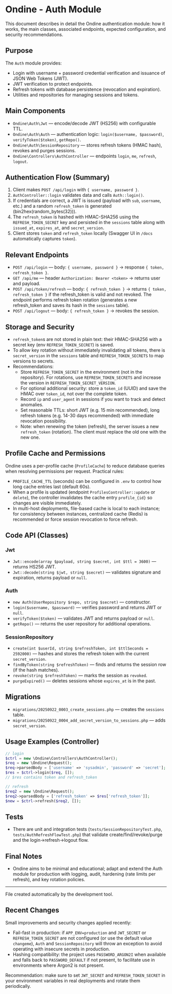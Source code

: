 # Ondine - Auth Module

This document describes in detail the Ondine authentication module: how it works, the main classes, associated endpoints, expected configuration, and security recommendations.

## Purpose

The `Auth` module provides:

- Login with username + password credential verification and issuance of JSON Web Tokens (JWT).
- JWT verification to protect endpoints.
- Refresh tokens with database persistence (revocation and expiration).
- Utilities and repositories for managing sessions and tokens.

## Main Components

- `Ondine\Auth\Jwt` — encode/decode JWT (HS256) with configurable TTL.
- `Ondine\Auth\Auth` — authentication logic: `login($username, $password)`, `verifyToken($token)`, `getRepo()`.
- `Ondine\Auth\SessionRepository` — stores refresh tokens (HMAC hash), revokes and purges sessions.
- `Ondine\Controllers\AuthController` — endpoints `login`, `me`, `refresh`, `logout`.

## Authentication Flow (Summary)

1. Client makes `POST /api/login` with `{ username, password }`.
2. `AuthController::login` validates data and calls `Auth::login()`.
3. If credentials are correct, a JWT is issued (payload with `sub`, `username`, etc.) and a random `refresh_token` is generated (bin2hex(random_bytes(32))).
4. The `refresh_token` is hashed with HMAC-SHA256 using the `REFRESH_TOKEN_SECRET` key and persisted in the `sessions` table along with `issued_at`, `expires_at`, and `secret_version`.
5. Client stores `token` and `refresh_token` locally (Swagger UI in `/docs` automatically captures `token`).

## Relevant Endpoints

- `POST /api/login` — body: `{ username, password }` → response `{ token, refresh_token }`.
- `GET /api/me` — header `Authorization: Bearer <token>` → returns user and payload.
- `POST /api/token/refresh` — body: `{ refresh_token }` → returns `{ token, refresh_token }` if the refresh_token is valid and not revoked. The endpoint performs refresh token rotation (generates a new refresh_token and saves its hash in the `sessions` table).
- `POST /api/logout` — body: `{ refresh_token }` → revokes the session.

## Storage and Security

- `refresh_token`s are not stored in plain text: their HMAC-SHA256 with a secret key (env `REFRESH_TOKEN_SECRET`) is saved.
- To allow key rotation without immediately invalidating all tokens, there is `secret_version` in the `sessions` table and `REFRESH_TOKEN_SECRETS` to map versions to secrets.
- Recommendations:
  - Store `REFRESH_TOKEN_SECRET` in the environment (not in the repository). For rotations, use `REFRESH_TOKEN_SECRETS` and increase the version in `REFRESH_TOKEN_SECRET_VERSION`.
  - For optional additional security: store a `token_id` (UUID) and save the HMAC over `token_id`, not over the complete token.
  - Record `ip` and `user_agent` in sessions if you want to track and detect anomalies.
  - Set reasonable TTLs: short JWT (e.g. 15 min recommended), long refresh tokens (e.g. 14-30 days recommended) with immediate revocation possibility.
  - Note: when renewing the token (refresh), the server issues a new `refresh_token` (rotation). The client must replace the old one with the new one.

## Profile Cache and Permissions

Ondine uses a per-profile cache (`ProfileCache`) to reduce database queries when resolving permissions per request. Practical rules:

- `PROFILE_CACHE_TTL` (seconds) can be configured in `.env` to control how long cache entries last (default 60s).
- When a profile is updated (endpoint `ProfilesController::update` or `delete`), the controller invalidates the cache entry `profile_{id}` so changes are visible immediately.
- In multi-host deployments, file-based cache is local to each instance; for consistency between instances, centralized cache (Redis) is recommended or force session revocation to force refresh.

## Code API (Classes)

### Jwt

- `Jwt::encode(array $payload, string $secret, int $ttl = 3600)` — returns HS256 JWT.
- `Jwt::decode(string $jwt, string $secret)` — validates signature and expiration, returns payload or `null`.

### Auth

- `new Auth(UserRepository $repo, string $secret)` — constructor.
- `login($username, $password)` — verifies password and returns JWT or `null`.
- `verifyToken($token)` — validates JWT and returns payload or `null`.
- `getRepo()` — returns the user repository for additional operations.

### SessionRepository

- `create(int $userId, string $refreshToken, int $ttlSeconds = 2592000)` — hashes and stores the refresh token with the current `secret_version`.
- `findByToken(string $refreshToken)` — finds and returns the session row (if the hash matches).
- `revoke(string $refreshToken)` — marks the session as `revoked`.
- `purgeExpired()` — deletes sessions whose `expires_at` is in the past.

## Migrations

- `migrations/20250922_0003_create_sessions.php` — creates the `sessions` table.
- `migrations/20250922_0004_add_secret_version_to_sessions.php` — adds `secret_version`.

## Usage Examples (Controller)

```php
// login
$ctrl = new \Ondine\Controllers\AuthController();
$req = new \Ondine\Request();
$req->parsedBody = ['username' => 'sysadmin', 'password' => 'secret'];
$res = $ctrl->login($req, []);
// $res contains token and refresh_token

// refresh
$req2 = new \Ondine\Request();
$req2->parsedBody = ['refresh_token' => $res['refresh_token']];
$new = $ctrl->refresh($req2, []);
```

## Tests

- There are unit and integration tests (`tests/SessionRepositoryTest.php`, `tests/AuthRefreshFlowTest.php`) that validate create/find/revoke/purge and the login->refresh->logout flow.

## Final Notes

- Ondine aims to be minimal and educational; adapt and extend the Auth module for production with logging, audit, hardening (rate limits per refresh), and key rotation policies.

---

File created automatically by the development tool.

## Recent Changes

Small improvements and security changes applied recently:

- Fail-fast in production: if `APP_ENV=production` and `JWT_SECRET` or `REFRESH_TOKEN_SECRET` are not configured (or use the default value `changeme`), `Auth` and `SessionRepository` will throw an exception to avoid operating with insecure secrets in production.
- Hashing compatibility: the project uses `PASSWORD_ARGON2I` when available and falls back to `PASSWORD_DEFAULT` if not present, to facilitate use in environments where Argon2 is not present.

Recommendation: make sure to set `JWT_SECRET` and `REFRESH_TOKEN_SECRET` in your environment variables in real deployments and rotate them periodically.
